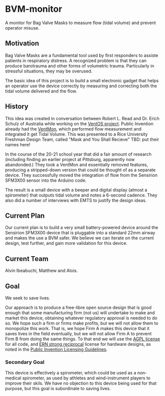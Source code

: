 # BVM-monitor
A monitor for Bag Valve Masks to measure flow (tidal volume) and prevent operator misuse.

## Motivation

Bag Valve Masks are a fundamental tool used by first responders to assiste patients in respiratory distress. A recognized problem is that they can produce
barotrauma and other forms of volumetric trauma. Particularly in stressful situations, they may be overused. 

The basic idea of this project is to build a small electronic gadget that helps an operator use the device correctly by measuring and correcting both 
the tidal volume delivered and the flow.

## History

This idea was created in conversation between Robert L. Read and Dr. Erich Schulz of Australia while working on the [VentOS project](https://gitlab.com/project-ventos/ventos). Public Invention already had the [VentMon](https://github.com/PubInv/ventmon-ventilator-inline-test-monitor), which performed flow measurement and integrated it get Tidal Volume. This was presented to a Rice University Freshman Design Team, called "Mask and You Shall Recieve" TBD: put their names here!

In the course of the 20-21 school year that did a fair amount of research (including finding an earlier project at Pittsburg, apparently now abandonded.) They
took a VentMon and essentially removed features, producing a stripped-down version that could be thought of as a separate device. They successfully moved the 
integration of flow from the Sensirion SFM3X00 sensor into the Arduino code.

The result is a small device with a beeper and digital display (almost a spirometer) that outputs tidal volume and notes a 6-second cadence.
They also did a number of interviews with EMTS to justify the design ideas.

## Current Plan

Our current plan is to build a very small battery-powered device around the Sensirion SFM3X00 device that is pluggable into a standard 22mm airway and 
makes the use a BVM safer. We believe we can iterate on the current design, test further, and gain more validation for this device.

## Current Team

Alvin Ibeabuchi, Matthew and Alois.

## Goal

We seek to save lives.

Our approach is to produce a free-libre open source design that is good enough that some manufacturing firm (not us) will undertake to make and market this device,
obtaining whatever regulatory approval is needed to do so. We hope such a firm or firms make profits, but we will not allow them to monopolize this work.
That is, we hope Firm A makes this device that it saves lives in the field eventually, but we will not allow Firm A to prevent Firm B from doing the same things.
To that end we will use the [AGPL license](https://www.gnu.org/licenses/agpl-3.0.en.html) for all code, and [ERN strong reciprocal](https://ohwr.org/cern_ohl_s_v2.txt) license for hardware designs, as noted in the [Public Invention Licensing Guidelines](https://github.com/PubInv/PubInv-License-Guidelines).

### Secondary Goal

This device is effectively a spirometer, which could be used as a non-medical spirometer, as used by athletes and wind-instrument players to improve their skils.
We have no objection to this device being used for that purpose, but this goal is subordinate to saving lives.

